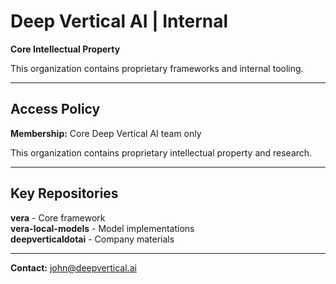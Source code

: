 # Deep Vertical AI | Internal

**Core Intellectual Property**

This organization contains proprietary frameworks and internal tooling.

---

## Access Policy

**Membership:** Core Deep Vertical AI team only

This organization contains proprietary intellectual property and research.

---

## Key Repositories

**vera** - Core framework  
**vera-local-models** - Model implementations  
**deepverticaldotai** - Company materials

---

**Contact:** john@deepvertical.ai
